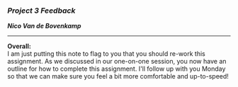 ### ***Project 3 Feedback***

***Nico Van de Bovenkamp***

***

**Overall:**  
I am just putting this note to flag to you that you should re-work this assignment. As we discussed in our one-on-one session, you now have an outline for how to complete this assignment. I'll follow up with you Monday so that we can make sure you feel a bit more comfortable and up-to-speed!
